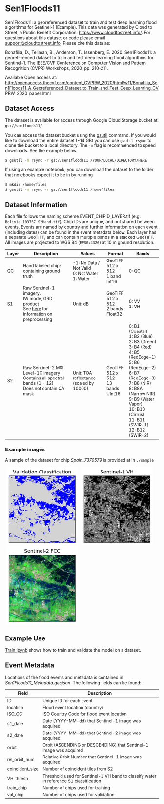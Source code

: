 # Sen1Floods11
Sen1Floods11: a georeferenced dataset to train and test deep learning flood algorithms for Sentinel-1 (Example). This data was generated by Cloud to Street, a Public Benefit Corporation: https://www.cloudtostreet.info/. For questions about this dataset or code please email support@cloudtostreet.info. Please cite this data as:

Bonafilia, D., Tellman, B., Anderson, T., Issenberg, E. 2020. Sen1Floods11: a georeferenced dataset to train and test deep learning flood algorithms for Sentinel-1. The IEEE/CVF Conference on Computer Vision and Pattern Recognition (CVPR) Workshops, 2020, pp. 210-211. 

Available Open access at: http://openaccess.thecvf.com/content_CVPRW_2020/html/w11/Bonafilia_Sen1Floods11_A_Georeferenced_Dataset_to_Train_and_Test_Deep_Learning_CVPRW_2020_paper.html

## Dataset Access

The dataset is available for access through Google Cloud Storage bucket at: `gs://senfloods11/`

You can access the dataset bucket using the [gsutil](https://cloud.google.com/storage/docs/gsutil) command. If you would like to download the entire dataset (~14 GB) you can use `gsutil rsync` to clone the bucket to a local directory. The `-m` flag is recommended to speed downloads. See the example below.

```bash
$ gsutil -m rsync -r gs://sen1floods11 /YOUR/LOCAL/DIRECTORY/HERE
```


If using an example notebook, you can download the dataset to the folder that notebooks expect it to be in by running

```bash
$ mkdir /home/files
$ gsutil -m rsync -r gs://sen1floods11 /home/files
```

## Dataset Information

Each file follows the naming scheme EVENT_CHIPID_LAYER.tif (e.g. `Bolivia_103757_S2Hand.tif`). Chip IDs are unique, and not shared between events. Events are named by country and further information on each event (including dates) can be found in the event metadata below. Each layer has a separate GeoTIFF, and can contain multiple bands in a stacked GeoTIFF. All images are projected to WGS 84 (`EPSG:4326`) at 10 m ground resolution.

| Layer | Description | Values | Format | Bands |
| ----------- | ----------- | ----------- | ----------- | ----------- |
| QC | Hand labeled chips containing ground truth | -1: No Data / Not Valid <br> 0: Not Water <br> 1: Water |  GeoTIFF <br> 512 x 512 <br> 1 band <br> Int16  | 0: QC |
| S1 | Raw Sentinel-1 imagery. <br> IW mode, GRD product <br> See [here](https://developers.google.com/earth-engine/sentinel1) for information on preprocessing | Unit: dB | GeoTIFF <br> 512 x 512 <br> 2 bands <br> Float32 | 0: VV <br> 1: VH |
| S2 | Raw Sentinel-2 MSI Level-1C imagery <br> Contains all spectral bands (1 - 12) <br> Does not contain QA mask | Unit: TOA reflectance <br> (scaled by 10000) | GeoTIFF <br> 512 x 512 <br> 13 bands <br> UInt16 | 0: B1 (Coastal) <br> 1: B2 (Blue) <br> 2: B3 (Green) <br> 3: B4 (Red) <br> 4: B5 (RedEdge-1) <br> 5: B6 (RedEdge-2) <br> 6: B7 (RedEdge-3) <br> 7: B8 (NIR) <br> 8: B8A (Narrow NIR) <br> 9: B9 (Water Vapor) <br> 10: B10 (Cirrus) <br> 11: B11 (SWIR-1) <br> 12: B12 (SWIR-2) |


### Example images
A sample of the dataset for chip *Spain_7370579* is provided at in `./sample`
<div>
  <img src="./docs/img/Spain_7370579_QC.png" height="256" hspace=3 >
  <img src="./docs/img/Spain_7370579_S1.png" height="256" hspace=3 >
  <img src="./docs/img/Spain_7370579_S2.png" height="256" hspace=3 >
</div>


## Example Use
[Train.ipynb](Train.ipynb) shows how to train and validate the model on a dataset.

## Event Metadata
Locations of the flood events and metadata is contained in *Sen1Floods11_Metadata.geojson*. The following fields can be found:

| Field | Description |
| ----------- | ----------- |
| ID | Unique ID for each event |
| location | Flood event location (country) |
| ISO_CC | ISO Country Code for flood event location |
| s1_date | Date (YYYY-MM-dd) that Sentinel-1 image was acquired |
| s2_date | Date (YYYY-MM-dd) that Sentinel-2 image was acquired
| orbit| Orbit (ASCENDING or DESCENDING) that Sentinel-1 image was acquired |
| rel_orbit_num | Relative Orbit Number that Sentinel-1 image was acquired |
| coincident_size | Number of coincident tiles from S2 |
| VH_thresh | Threshold used for Sentinel-1 VH band to classify water in reference S1 classification |
| train_chip | Number of chips used for training |
| val_chip | Number of chips used for validation |
